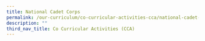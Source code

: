 ```yaml
---
title: National Cadet Corps
permalink: /our-curriculum/co-curricular-activities-cca/national-cadet-corps
description: ""
third_nav_title: Co Curricular Activities (CCA)
---
```

